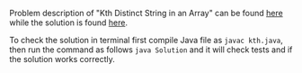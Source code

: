 Problem description of "Kth Distinct String in an Array" can be found [here](https://leetcode.com/problems/kth-distinct-string-in-an-array/) while the solution is found [here](https://github.com/aurimas13/Solutions-To-Problems/blob/main/LeetCode/Java%20Solutions/Kth%20Distinct%20String%20in%20an%20Array/kth.java).

To check the solution in terminal first compile Java file as `javac kth.java`, then run the command as follows `java Solution` and it will check tests and if the solution works correctly.